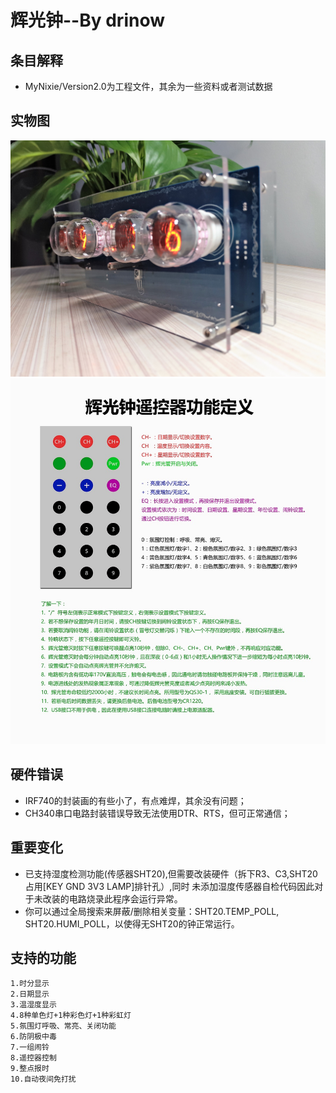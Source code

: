 ﻿# 辉光钟--By drinow
## 条目解释
- MyNixie/Version2.0为工程文件，其余为一些资料或者测试数据

## 实物图
![image](https://github.com/drinow/MyNixieClock/blob/master/MyNixie/Version2.0/picture/nixietube1.jpg)
![image](https://github.com/drinow/MyNixieClock/blob/master/MyNixie/Version2.0/picture/FunctionDefine.jpg)

## 硬件错误
- IRF740的封装画的有些小了，有点难焊，其余没有问题；
- CH340串口电路封装错误导致无法使用DTR、RTS，但可正常通信；

## 重要变化
- 已支持湿度检测功能(传感器SHT20),但需要改装硬件（拆下R3、C3,SHT20占用[KEY GND 3V3 LAMP]排针孔）,同时
未添加湿度传感器自检代码因此对于未改装的电路烧录此程序会运行异常。
- 你可以通过全局搜索来屏蔽/删除相关变量：SHT20.TEMP_POLL, SHT20.HUMI_POLL，以使得无SHT20的钟正常运行。

## 支持的功能
	1.时分显示
	2.日期显示
	3.温湿度显示
	4.8种单色灯+1种彩色灯+1种彩虹灯
	5.氛围灯呼吸、常亮、关闭功能
	6.防阴极中毒
	7.一组闹铃
	8.遥控器控制
	9.整点报时
	10.自动夜间免打扰
